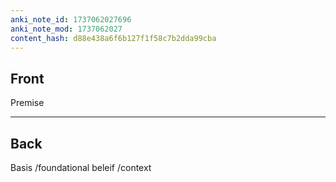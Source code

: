 ```yaml
---
anki_note_id: 1737062027696
anki_note_mod: 1737062027
content_hash: d88e438a6f6b127f1f58c7b2dda99cba
---
```


## Front

Premise

<hr/>

## Back

Basis /foundational beleif /context